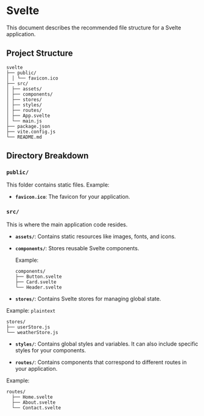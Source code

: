 # Svelte

This document describes the recommended file structure for a Svelte application.

## Project Structure

```plaintext
svelte
├── public/
│ │ └── favicon.ico
├── src/
│ ├── assets/
│ ├── components/
│ ├── stores/
│ ├── styles/
│ ├── routes/
│ ├── App.svelte
│ └── main.js
├── package.json
├── vite.config.js
└── README.md
```

## Directory Breakdown

### `public/`

This folder contains static files.
Example:

- **`favicon.ico`**: The favicon for your application.

### `src/`

This is where the main application code resides.

- **`assets/`**: Contains static resources like images, fonts, and icons.

- **`components/`**: Stores reusable Svelte components.

  Example:

  ```plaintext
  components/
  ├── Button.svelte
  ├── Card.svelte
  └── Header.svelte
  ```

- **`stores/`**: Contains Svelte stores for managing global state.

Example:
`plaintext`

```plaintext
stores/
├── userStore.js
└── weatherStore.js
```

- **`styles/`**: Contains global styles and variables. It can also include specific styles for your components.

- **`routes/`**: Contains components that correspond to different routes in your application.

Example:

```plaintext
routes/
  ├── Home.svelte
  ├── About.svelte
  └── Contact.svelte
```
